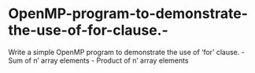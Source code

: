 # OpenMP-program-to-demonstrate-the-use-of-for-clause.-
Write a simple OpenMP program to demonstrate the use of ‘for’ clause. - Sum of n’ array elements - Product of n’ array elements
